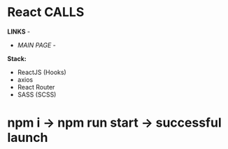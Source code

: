 # React CALLS
**LINKS** - 
- *MAIN PAGE* - 


**Stack:**
- ReactJS (Hooks)
- axios
- React Router
- SASS (SCSS)


# npm i -> npm run start -> successful launch
